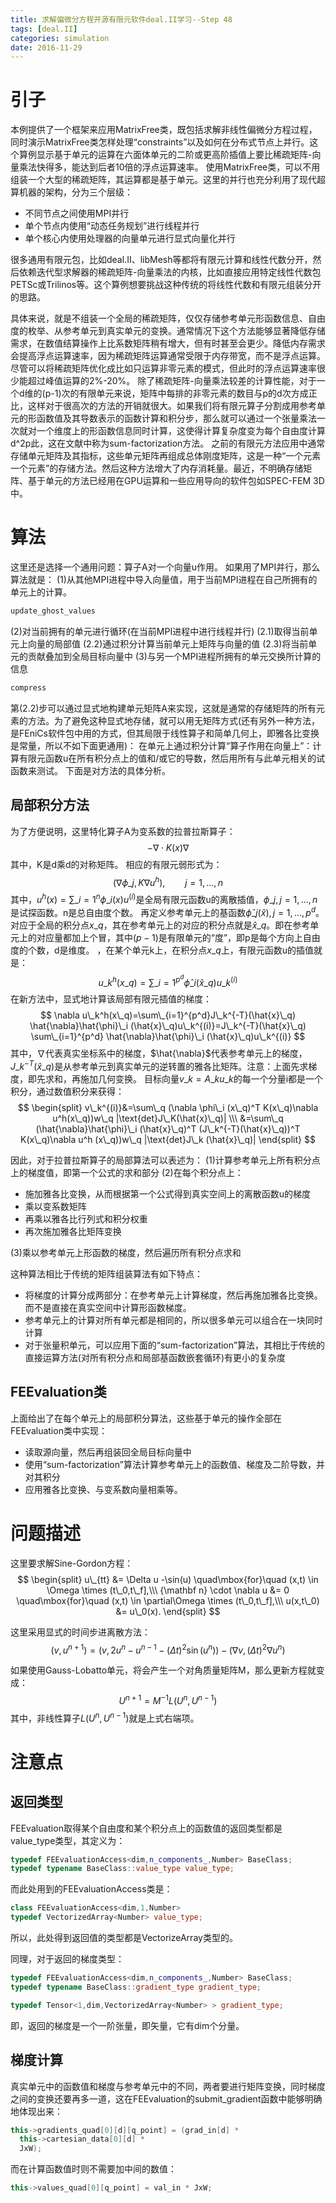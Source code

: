 ```yaml
---
title: 求解偏微分方程开源有限元软件deal.II学习--Step 48
tags: [deal.II]
categories: simulation
date: 2016-11-29
---
```


# 引子
本例提供了一个框架来应用MatrixFree类，既包括求解非线性偏微分方程过程，同时演示MatrixFree类怎样处理“constraints”以及如何在分布式节点上并行。这个算例显示基于单元的运算在六面体单元的二阶或更高阶插值上要比稀疏矩阵-向量乘法快得多，能达到后者10倍的浮点运算速率。
使用MatrixFree类，可以不用组装一个大型的稀疏矩阵，其运算都是基于单元。这里的并行也充分利用了现代超算机器的架构，分为三个层级：
- 不同节点之间使用MPI并行
- 单个节点内使用“动态任务规划”进行线程并行
- 单个核心内使用处理器的向量单元进行显式向量化并行

很多通用有限元包，比如deal.II、libMesh等都将有限元计算和线性代数分开，然后依赖迭代型求解器的稀疏矩阵-向量乘法的内核，比如直接应用特定线性代数包PETSc或Trilinos等。这个算例想要挑战这种传统的将线性代数和有限元组装分开的思路。

具体来说，就是不组装一个全局的稀疏矩阵，仅仅存储参考单元形函数信息、自由度的枚举、从参考单元到真实单元的变换。通常情况下这个方法能够显著降低存储需求，在数值结算操作上比系数矩阵稍有增大，但有时甚至会更少。降低内存需求会提高浮点运算速率，因为稀疏矩阵运算通常受限于内存带宽，而不是浮点运算。尽管可以将稀疏矩阵优化成比如只运算非零元素的模式，但此时的浮点运算速率很少能超过峰值运算的2%-20%。
除了稀疏矩阵-向量乘法较差的计算性能，对于一个d维的(p-1)次的有限单元来说，矩阵中每排的非零元素的数目与p的d次方成正比，这样对于很高次的方法的开销就很大。如果我们将有限元算子分割成用参考单元的形函数值及其导数表示的函数计算和积分步，那么就可以通过一个张量乘法一次就对一个维度上的形函数信息同时计算，这使得计算复杂度变为每个自由度计算d^2p此，这在文献中称为sum-factorization方法。
之前的有限元方法应用中通常存储单元矩阵及其指标，这些单元矩阵再组成总体刚度矩阵，这是一种“一个元素一个元素”的存储方法。然后这种方法增大了内存消耗量。最近，不明确存储矩阵、基于单元的方法已经用在GPU运算和一些应用导向的软件包如SPEC-FEM 3D中。

# 算法
这里还是选择一个通用问题：算子A对一个向量u作用。
如果用了MPI并行，那么算法就是：
(1)从其他MPI进程中导入向量值，用于当前MPI进程在自己所拥有的单元上的计算。
```cpp
update_ghost_values
```
(2)对当前拥有的单元进行循环(在当前MPI进程中进行线程并行)
(2.1)取得当前单元上向量的局部值
(2.2)通过积分计算当前单元上矩阵与向量的值
(2.3)将当前单元的贡献叠加到全局目标向量中
(3)与另一个MPI进程所拥有的单元交换所计算的信息
```cpp
compress
```
第(2.2)步可以通过显式地构建单元矩阵A来实现，这就是通常的存储矩阵的所有元素的方法。为了避免这种显式地存储，就可以用无矩阵方式(还有另外一种方法，是FEniCs软件包中用的方式，但其局限于线性算子和简单几何上，即雅各比变换是常量，所以不如下面更通用)：
在单元上通过积分计算“算子作用在向量上”：计算有限元函数u在所有积分点上的值和/或它的导数，然后用所有与此单元相关的试函数来测试。
下面是对方法的具体分析。

## 局部积分方法
为了方便说明，这里特化算子A为变系数的拉普拉斯算子：
$$
-\nabla \cdot K(x) \nabla
$$
其中，K是d乘d的对称矩阵。
相应的有限元弱形式为：
$$
(\nabla \phi\_j, K\nabla u^h), \qquad j=1,...,n
$$
其中，$u^h(x)=\sum\_{i=1}^n \phi\_i (x)u^{(i)}$是全局有限元函数u的离散插值，${\phi\_j,j=1,...,n}$是试探函数。n是总自由度个数。
再定义参考单元上的基函数$\hat{\phi}\_j(\hat{x}),j=1,...,p^d$。对应于全局的积分点$x\_q$，其在参考单元上的对应的积分点就是$\hat{x}\_q$。即在参考单元上的对应量都加上个冒，其中$(p-1)$是有限单元的“度”，即p是每个方向上自由度的个数，d是维度。
，在某个单元k上，在积分点$x\_q$上，有限元函数u的插值就是：
$$
u\_k^h(x\_q)=\sum\_{i=1}^{p^d}\hat{\phi}\_i (\hat{x}\_q)u\_k^{(i)}
$$
在新方法中，显式地计算该局部有限元插值的梯度：
$$
\nabla u\_k^h(x\_q)=\sum\_{i=1}^{p^d}J\_k^{-T}(\hat{x}\_q) \hat{\nabla}\hat{\phi}\_i (\hat{x}\_q)u\_k^{(i)}=J\_k^{-T}(\hat{x}\_q) \sum\_{i=1}^{p^d} \hat{\nabla}\hat{\phi}\_i (\hat{x}\_q)u\_k^{(i)}
$$
其中，$\nabla$代表真实坐标系中的梯度，$\hat{\nabla}$代表参考单元上的梯度，$J\_k^{-T}(\hat{x}\_q)$是从参考单元到真实单元的逆转置的雅各比矩阵。注意：上面先求梯度，即先求和，再施加几何变换。
目标向量$v\_k=A\_k u\_k$的每一个分量i都是一个积分，通过数值积分来获得：
$$
\begin{split}
v\_k^{(i)}&=\sum\_q (\nabla \phi\_i (x\_q)^T K(x\_q)\nabla u^h(x\_q))w\_q |\text{det}J\_K(\hat{x}\_q)| \\\
&=\sum\_q (\hat{\nabla}\hat{\phi}\_i (\hat{x}\_q)^T (J\_k^{-T}(\hat{x}\_q))^T K(x\_q)\nabla u^h (x\_q))w\_q |\text{det}J\_k (\hat{x}\_q)|
\end{split}
$$

因此，对于拉普拉斯算子的局部算法可以表述为：
(1)计算参考单元上所有积分点上的梯度值，即第一个公式的求和部分
(2)在每个积分点上：
- 施加雅各比变换，从而根据第一个公式得到真实空间上的离散函数u的梯度
- 乘以变系数矩阵
- 再乘以雅各比行列式和积分权重
- 再次施加雅各比矩阵变换

(3)乘以参考单元上形函数的梯度，然后遍历所有积分点求和

这种算法相比于传统的矩阵组装算法有如下特点：
- 将梯度的计算分成两部分：在参考单元上计算梯度，然后再施加雅各比变换。而不是直接在真实空间中计算形函数梯度。
- 参考单元上的计算对所有单元都是相同的，所以很多单元可以组合在一块同时计算
- 对于张量积单元，可以应用下面的“sum-factorization”算法，其相比于传统的直接运算方法(对所有积分点和局部基函数嵌套循环)有更小的复杂度

## FEEvaluation类
上面给出了在每个单元上的局部积分算法，这些基于单元的操作全部在FEEvaluation类中实现：
- 读取源向量，然后再组装回全局目标向量中
- 使用“sum-factorization”算法计算参考单元上的函数值、梯度及二阶导数，并对其积分
- 应用雅各比变换、与变系数向量相乘等。

# 问题描述
这里要求解Sine-Gordon方程：
$$
\begin{split}
u\_{tt} &= \Delta u -\sin(u) \quad\mbox{for}\quad (x,t) \in \Omega \times (t\_0,t\_f],\\\
{\mathbf n} \cdot \nabla u &= 0 \quad\mbox{for}\quad (x,t) \in \partial\Omega \times (t\_0,t\_f],\\\ 
u(x,t\_0) &= u\_0(x).
\end{split}
$$

这里采用显式的时间步进离散方法：
$$
(v,u^{n+1}) = (v,2 u^n-u^{n-1} - (\Delta t)^2 \sin(u^n)) - (\nabla v, (\Delta t)^2 \nabla u^n)
$$

如果使用Gauss-Lobatto单元，将会产生一个对角质量矩阵M，那么更新方程就变成：
$$
U^{n+1}=M^{-1}L(U^n,U^{n-1})
$$
其中，非线性算子$L(U^n,U^{n-1})$就是上式右端项。

# 注意点
## 返回类型
FEEvaluation取得某个自由度和某个积分点上的函数值的返回类型都是value_type类型，其定义为：
```cpp
typedef FEEvaluationAccess<dim,n_components_,Number> BaseClass;
typedef typename BaseClass::value_type value_type;
```
而此处用到的FEEvaluationAccess类是：
```cpp
class FEEvaluationAccess<dim,1,Number>
typedef VectorizedArray<Number> value_type;
```
所以，此处得到返回值的类型都是VectorizeArray类型的。

同理，对于返回的梯度类型：
```cpp
typedef FEEvaluationAccess<dim,n_components_,Number> BaseClass;
typedef typename BaseClass::gradient_type gradient_type;

typedef Tensor<1,dim,VectorizedArray<Number> > gradient_type;
```
即，返回的梯度是一个一阶张量，即矢量，它有dim个分量。

## 梯度计算
真实单元中的函数值和梯度与参考单元中的不同，两者要进行矩阵变换，同时梯度之间的变换还要再多一道，这在FEEvaluation的submit_gradient函数中能够明确地体现出来：
```cpp
this->gradients_quad[0][d][q_point] = (grad_in[d] *
  this->cartesian_data[0][d] *
  JxW);
```
而在计算函数值时则不需要加中间的数值：
```cpp
this->values_quad[0][q_point] = val_in * JxW;
```
